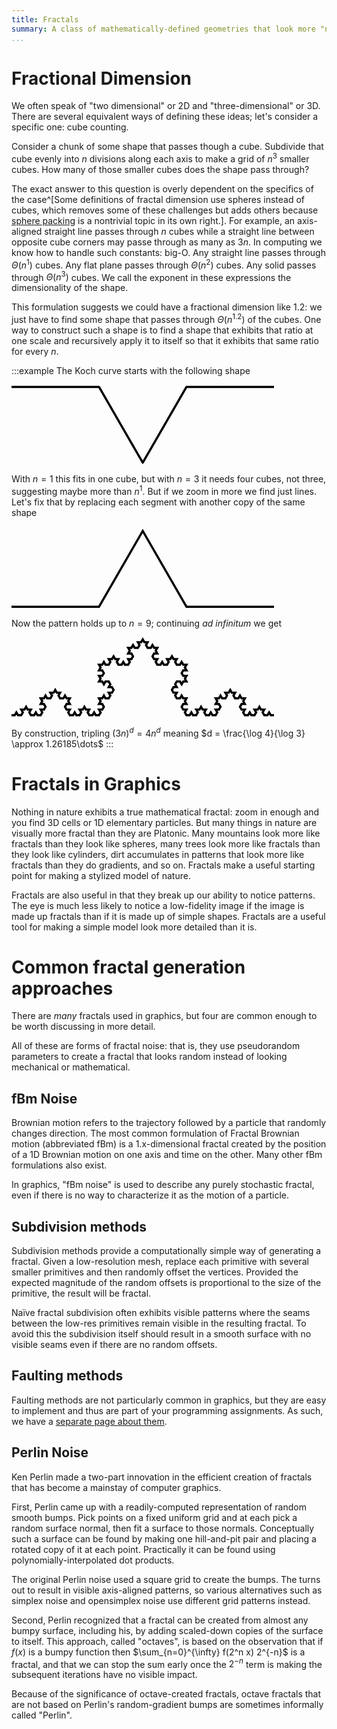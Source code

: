```yaml
---
title: Fractals
summary: A class of mathematically-defined geometries that look more "natural" than most others.
...
```


# Fractional Dimension

We often speak of "two dimensional" or 2D and "three-dimensional" or 3D. There are several equivalent ways of defining these ideas; let's consider a specific one: cube counting.

Consider a chunk of some shape that passes though a cube.
Subdivide that cube evenly into $n$ divisions along each axis to make a grid of $n^3$ smaller cubes.
How many of those smaller cubes does the shape pass through?

The exact answer to this question is overly dependent on the specifics of the case^[Some definitions of fractal dimension use spheres instead of cubes, which removes some of these challenges but adds others because [sphere packing](https://en.wikipedia.org/wiki/Sphere_packing) is a nontrivial topic in its own right.]. For example, an axis-aligned straight line passes through $n$ cubes while a straight line between opposite cube corners may passe through as many as $3n$.
In computing we know how to handle such constants: big-O.
Any straight line passes through $\Theta(n^1)$ cubes.
Any flat plane passes through $\Theta(n^2)$ cubes.
Any solid passes through $\Theta(n^3)$ cubes.
We call the exponent in these expressions the dimensionality of the shape.

This formulation suggests we could have a fractional dimension like $1.2$: we just have to find some shape that passes through $\Theta(n^{1.2})$ of the cubes.
One way to construct such a shape is to find a shape that exhibits that ratio at one scale and recursively apply it to itself so that it exhibits that same ratio for every $n$.

:::example
The Koch curve starts with the following shape

<svg xmlns="http://www.w3.org/2000/svg" viewBox="0 -1 120 36.641" style="max-width:30em" fill="none" stroke="#000" stroke-linejoin="round">
<path d="M 0,0 40,0 60,34.64101615137754 80,0 120,0 "/>
</svg>

With $n=1$ this fits in one cube, but with $n=3$ it needs four cubes, not three, suggesting maybe more than $n^1$. But if we zoom in more we find just lines. Let's fix that by replacing each segment with another copy of the same shape

<svg xmlns="http://www.w3.org/2000/svg" viewBox="0 -1 120 37.641" style="max-width:30em">
<path fill="none" stroke="black" d="M 0,35.641 40.0,35.641 60.0,1.0 80.0,35.641 120,35.641"/>
</svg>

Now the pattern holds up to $n=9$; continuing *ad infinitum* we get

<svg xmlns="http://www.w3.org/2000/svg" viewBox="0 0 120 36.641" style="max-width:30em">
<path fill="none" stroke="black" d="M 0,35.641 1.4815,35.641 2.2222,34.358 2.963,35.641 4.4444,35.641 5.1852,34.358 4.4444,33.075 5.9259,33.075 6.6667,31.792 7.4074,33.075 8.8889,33.075 8.1481,34.358 8.8889,35.641 10.3704,35.641 11.1111,34.358 11.8519,35.641 13.3333,35.641 14.0741,34.358 13.3333,33.075 14.8148,33.075 15.5556,31.792 14.8148,30.509 13.3333,30.509 14.0741,29.226 13.3333,27.943 14.8148,27.943 15.5556,26.66 16.2963,27.943 17.7778,27.943 18.5185,26.66 17.7778,25.377 19.2593,25.377 20.0,24.094 20.7407,25.377 22.2222,25.377 21.4815,26.66 22.2222,27.943 23.7037,27.943 24.4444,26.66 25.1852,27.943 26.6667,27.943 25.9259,29.226 26.6667,30.509 25.1852,30.509 24.4444,31.792 25.1852,33.075 26.6667,33.075 25.9259,34.358 26.6667,35.641 28.1481,35.641 28.8889,34.358 29.6296,35.641 31.1111,35.641 31.8519,34.358 31.1111,33.075 32.5926,33.075 33.3333,31.792 34.0741,33.075 35.5556,33.075 34.8148,34.358 35.5556,35.641 37.037,35.641 37.7778,34.358 38.5185,35.641 40.0,35.641 40.7407,34.358 40.0,33.075 41.4815,33.075 42.2222,31.792 41.4815,30.509 40.0,30.509 40.7407,29.226 40.0,27.943 41.4815,27.943 42.2222,26.66 42.963,27.943 44.4444,27.943 45.1852,26.66 44.4444,25.377 45.9259,25.377 46.6667,24.094 45.9259,22.811 44.4444,22.811 45.1852,21.528 44.4444,20.245 42.963,20.245 42.2222,21.528 41.4815,20.245 40.0,20.245 40.7407,18.962 40.0,17.679 41.4815,17.679 42.2222,16.396 41.4815,15.113 40.0,15.113 40.7407,13.83 40.0,12.547 41.4815,12.547 42.2222,11.264 42.963,12.547 44.4444,12.547 45.1852,11.264 44.4444,9.981 45.9259,9.981 46.6667,8.698 47.4074,9.981 48.8889,9.981 48.1481,11.264 48.8889,12.547 50.3704,12.547 51.1111,11.264 51.8519,12.547 53.3333,12.547 54.0741,11.264 53.3333,9.981 54.8148,9.981 55.5556,8.698 54.8148,7.415 53.3333,7.415 54.0741,6.132 53.3333,4.849 54.8148,4.849 55.5556,3.566 56.2963,4.849 57.7778,4.849 58.5185,3.566 57.7778,2.283 59.2593,2.283 60.0,1.0 60.7407,2.283 62.2222,2.283 61.4815,3.566 62.2222,4.849 63.7037,4.849 64.4444,3.566 65.1852,4.849 66.6667,4.849 65.9259,6.132 66.6667,7.415 65.1852,7.415 64.4444,8.698 65.1852,9.981 66.6667,9.981 65.9259,11.264 66.6667,12.547 68.1481,12.547 68.8889,11.264 69.6296,12.547 71.1111,12.547 71.8519,11.264 71.1111,9.981 72.5926,9.981 73.3333,8.698 74.0741,9.981 75.5556,9.981 74.8148,11.264 75.5556,12.547 77.037,12.547 77.7778,11.264 78.5185,12.547 80.0,12.547 79.2593,13.83 80.0,15.113 78.5185,15.113 77.7778,16.396 78.5185,17.679 80.0,17.679 79.2593,18.962 80.0,20.245 78.5185,20.245 77.7778,21.528 77.037,20.245 75.5556,20.245 74.8148,21.528 75.5556,22.811 74.0741,22.811 73.3333,24.094 74.0741,25.377 75.5556,25.377 74.8148,26.66 75.5556,27.943 77.037,27.943 77.7778,26.66 78.5185,27.943 80.0,27.943 79.2593,29.226 80.0,30.509 78.5185,30.509 77.7778,31.792 78.5185,33.075 80.0,33.075 79.2593,34.358 80.0,35.641 81.4815,35.641 82.2222,34.358 82.963,35.641 84.4444,35.641 85.1852,34.358 84.4444,33.075 85.9259,33.075 86.6667,31.792 87.4074,33.075 88.8889,33.075 88.1481,34.358 88.8889,35.641 90.3704,35.641 91.1111,34.358 91.8519,35.641 93.3333,35.641 94.0741,34.358 93.3333,33.075 94.8148,33.075 95.5556,31.792 94.8148,30.509 93.3333,30.509 94.0741,29.226 93.3333,27.943 94.8148,27.943 95.5556,26.66 96.2963,27.943 97.7778,27.943 98.5185,26.66 97.7778,25.377 99.2593,25.377 100.0,24.094 100.7407,25.377 102.2222,25.377 101.4815,26.66 102.2222,27.943 103.7037,27.943 104.4444,26.66 105.1852,27.943 106.6667,27.943 105.9259,29.226 106.6667,30.509 105.1852,30.509 104.4444,31.792 105.1852,33.075 106.6667,33.075 105.9259,34.358 106.6667,35.641 108.1481,35.641 108.8889,34.358 109.6296,35.641 111.1111,35.641 111.8519,34.358 111.1111,33.075 112.5926,33.075 113.3333,31.792 114.0741,33.075 115.5556,33.075 114.8148,34.358 115.5556,35.641 117.037,35.641 117.7778,34.358 118.5185,35.641 120,35.641"/>
</svg>

By construction, tripling $(3n)^d = 4n^d$ meaning $d = \frac{\log 4}{\log 3} \approx 1.26185\dots$
:::

# Fractals in Graphics

Nothing in nature exhibits a true mathematical fractal: zoom in enough and you find  3D cells or 1D elementary particles.
But many things in nature are visually more fractal than they are Platonic.
Many mountains look more like fractals than they look like spheres,
many trees look more like fractals than they look like cylinders,
dirt accumulates in patterns that look more like fractals than they do gradients,
and so on.
Fractals make a useful starting point for making a stylized model of nature.

Fractals are also useful in that they break up our ability to notice patterns.
The eye is much less likely to notice a low-fidelity image if the image is made up fractals than if it is made up of simple shapes.
Fractals are a useful tool for making a simple model look more detailed than it is.

# Common fractal generation approaches

There are *many* fractals used in graphics, but four are common enough to be worth discussing in more detail.

All of these are forms of fractal noise:
that is, they use pseudorandom parameters to create a fractal that looks random instead of looking mechanical or mathematical.

## fBm Noise

Brownian motion refers to the trajectory followed by a particle that randomly changes direction.
The most common formulation of Fractal Brownian motion (abbreviated fBm) is a 1.x-dimensional fractal created by the position of a 1D Brownian motion on one axis and time on the other.
Many other fBm formulations also exist.

In graphics, "fBm noise" is used to describe any purely stochastic fractal, even if there is no way to characterize it as the motion of a particle.

## Subdivision methods

Subdivision methods provide a computationally simple way of generating a fractal.
Given a low-resolution mesh, replace each primitive with several smaller primitives and then randomly offset the vertices.
Provided the expected magnitude of the random offsets is proportional to the size of the primitive, the result will be fractal.

Naïve fractal subdivision often exhibits visible patterns where the seams between the low-res primitives remain visible in the resulting fractal.
To avoid this the subdivision itself should result in a smooth surface with no visible seams even if there are no random offsets.

## Faulting methods

Faulting methods are not particularly common in graphics,
but they are easy to implement and thus are part of your programming assignments.
As such, we have a [separate page about them](faulting.html).

## Perlin Noise

Ken Perlin made a two-part innovation in the efficient creation of fractals that has become a mainstay of computer graphics.

First, Perlin came up with a readily-computed representation of random smooth bumps.
Pick points on a fixed uniform grid and at each pick a random surface normal,
then fit a surface to those normals.
Conceptually such a surface can be found by making one hill-and-pit pair and placing a rotated copy of it at each point.
Practically it can be found using polynomially-interpolated dot products.

The original Perlin noise used a square grid to create the bumps. The turns out to result in visible axis-aligned patterns, so various alternatives such as simplex noise and opensimplex noise use different grid patterns instead.

Second, Perlin recognized that a fractal can be created from almost any bumpy surface, including his, by adding scaled-down copies of the surface to itself.
This approach, called "octaves", is based on the observation that if $f(x)$ is a bumpy function then $\sum_{n=0}^{\infty} f(2^n x) 2^{-n}$ is a fractal,
and that we can stop the sum early once the $2^{-n}$ term is making the subsequent iterations have no visible impact.

Because of the significance of octave-created fractals, octave fractals that are not based on Perlin's random-gradient bumps are sometimes informally called "Perlin".
